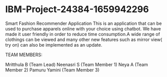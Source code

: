 # IBM-Project-24384-1659942296

Smart Fashion Recommender Application
    This is an application that can be used to purchase apparels online with your choice using chatbot. We have made it user friendly in order to reduce time consumption.A wide range of clothings can be viewed and many other new features such as mirror view( try on) can also be implemented as an update.
    
TEAM MEMBERS:
  
  Mritthula B (Team Lead)
  Neenasri S (Team Member 1)
  Neya A (Team Member 2)
  Pamuru Yamini (Team Member 3)
